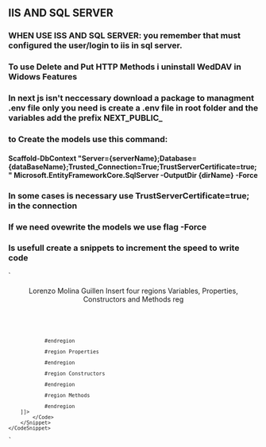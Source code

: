 ## IIS AND SQL SERVER

### WHEN USE ISS AND SQL SERVER: you remember that must configured the user/login to iis in sql server.

### To use Delete and Put HTTP Methods i uninstall WedDAV in Widows Features

### In next js isn't neccessary download a package to managment .env file only you need is create a .env file in root folder and the variables add the prefix NEXT_PUBLIC\_

### to Create the models use this command:

#### Scaffold-DbContext "Server={serverName};Database={dataBaseName};Trusted_Connection=True;TrustServerCertificate=true;" Microsoft.EntityFrameworkCore.SqlServer -OutputDir {dirName} -Force

### In some cases is necessary use TrustServerCertificate=true; in the connection

### If we need ovewrite the models we use flag -Force

### Is usefull create a snippets to increment the speed to write code

`<?xml version="1.0" encoding="utf-8"?>
<CodeSnippets xmlns="http://schemas.microsoft.com/VisualStudio/2005/CodeSnippet">
<CodeSnippet Format="1.0.0">
<Header>
<Title>Regions Basics</Title>
<Author>Lorenzo Molina Guillen</Author>
<Description>Insert four regions Variables, Properties, Constructors and Methods</Description>
<Shortcut>reg</Shortcut>
</Header>
<Snippet>
<Code Language="CSharp">
<![CDATA[
#region Variables

    			#endregion

    			#region Properties

    			#endregion

    			#region Constructors

    			#endregion

    			#region Methods

    			#endregion
    	]]>
    		</Code>
    	</Snippet>
    </CodeSnippet>

</CodeSnippets>`
